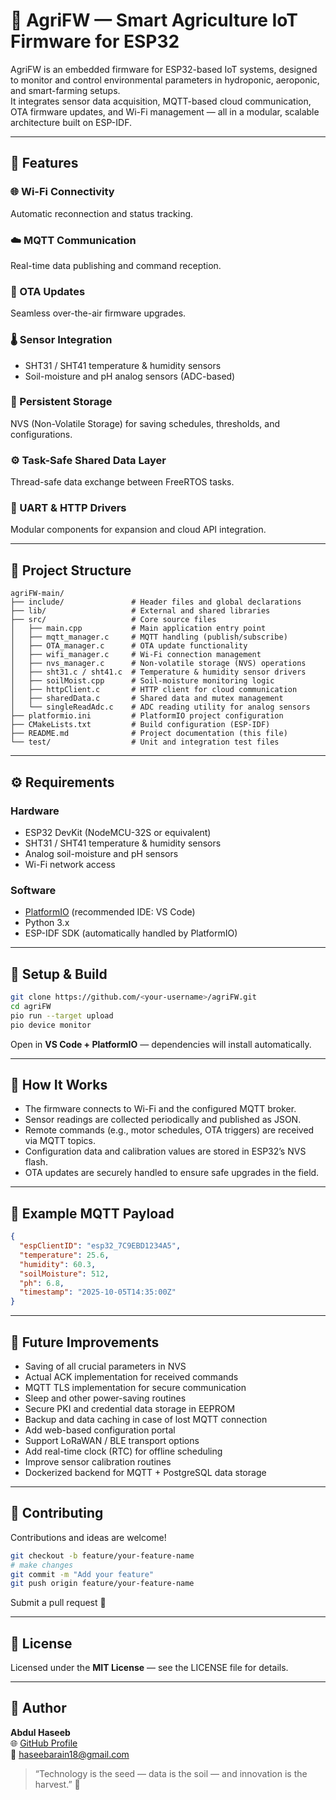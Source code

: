 # 🌾 AgriFW — Smart Agriculture IoT Firmware for ESP32

AgriFW is an embedded firmware for ESP32-based IoT systems, designed to monitor and control environmental parameters in hydroponic, aeroponic, and smart-farming setups.  
It integrates sensor data acquisition, MQTT-based cloud communication, OTA firmware updates, and Wi-Fi management — all in a modular, scalable architecture built on ESP-IDF.

---

## 🚀 Features

### 🌐 Wi-Fi Connectivity
Automatic reconnection and status tracking.

### ☁️ MQTT Communication
Real-time data publishing and command reception.

### 🔄 OTA Updates
Seamless over-the-air firmware upgrades.

### 🌡️ Sensor Integration
- SHT31 / SHT41 temperature & humidity sensors  
- Soil-moisture and pH analog sensors (ADC-based)

### 💾 Persistent Storage
NVS (Non-Volatile Storage) for saving schedules, thresholds, and configurations.

### ⚙️ Task-Safe Shared Data Layer
Thread-safe data exchange between FreeRTOS tasks.

### 🔌 UART & HTTP Drivers
Modular components for expansion and cloud API integration.

---

## 🧩 Project Structure

```
agriFW-main/
├── include/               # Header files and global declarations
├── lib/                   # External and shared libraries
├── src/                   # Core source files
│   ├── main.cpp           # Main application entry point
│   ├── mqtt_manager.c     # MQTT handling (publish/subscribe)
│   ├── OTA_manager.c      # OTA update functionality
│   ├── wifi_manager.c     # Wi-Fi connection management
│   ├── nvs_manager.c      # Non-volatile storage (NVS) operations
│   ├── sht31.c / sht41.c  # Temperature & humidity sensor drivers
│   ├── soilMoist.cpp      # Soil-moisture monitoring logic
│   ├── httpClient.c       # HTTP client for cloud communication
│   ├── sharedData.c       # Shared data and mutex management
│   └── singleReadAdc.c    # ADC reading utility for analog sensors
├── platformio.ini         # PlatformIO project configuration
├── CMakeLists.txt         # Build configuration (ESP-IDF)
├── README.md              # Project documentation (this file)
└── test/                  # Unit and integration test files
```

---

## ⚙️ Requirements

### Hardware
- ESP32 DevKit (NodeMCU-32S or equivalent)  
- SHT31 / SHT41 temperature & humidity sensors  
- Analog soil-moisture and pH sensors  
- Wi-Fi network access

### Software
- [PlatformIO](https://platformio.org/) (recommended IDE: VS Code)  
- Python 3.x  
- ESP-IDF SDK (automatically handled by PlatformIO)

---

## 🔧 Setup & Build

```bash
git clone https://github.com/<your-username>/agriFW.git
cd agriFW
pio run --target upload
pio device monitor
```

Open in **VS Code + PlatformIO** — dependencies will install automatically.

---

## 🌱 How It Works

- The firmware connects to Wi-Fi and the configured MQTT broker.  
- Sensor readings are collected periodically and published as JSON.  
- Remote commands (e.g., motor schedules, OTA triggers) are received via MQTT topics.  
- Configuration data and calibration values are stored in ESP32’s NVS flash.  
- OTA updates are securely handled to ensure safe upgrades in the field.

---

## 🧠 Example MQTT Payload

```json
{
  "espClientID": "esp32_7C9EBD1234A5",
  "temperature": 25.6,
  "humidity": 60.3,
  "soilMoisture": 512,
  "ph": 6.8,
  "timestamp": "2025-10-05T14:35:00Z"
}
```

---

## 🧰 Future Improvements

- Saving of all crucial parameters in NVS  
- Actual ACK implementation for received commands  
- MQTT TLS implementation for secure communication  
- Sleep and other power-saving routines  
- Secure PKI and credential data storage in EEPROM  
- Backup and data caching in case of lost MQTT connection  
- Add web-based configuration portal  
- Support LoRaWAN / BLE transport options  
- Add real-time clock (RTC) for offline scheduling  
- Improve sensor calibration routines  
- Dockerized backend for MQTT + PostgreSQL data storage

---

## 🤝 Contributing

Contributions and ideas are welcome!

```bash
git checkout -b feature/your-feature-name
# make changes
git commit -m "Add your feature"
git push origin feature/your-feature-name
```

Submit a pull request 🚀

---

## 📜 License

Licensed under the **MIT License** — see the LICENSE file for details.

---

## 👤 Author

**Abdul Haseeb**  
🌐 [GitHub Profile](https://github.com/abdul2k10023/agriDBContainer)  
💌 haseebarain18@gmail.com  

> “Technology is the seed — data is the soil — and innovation is the harvest.” 🌾
